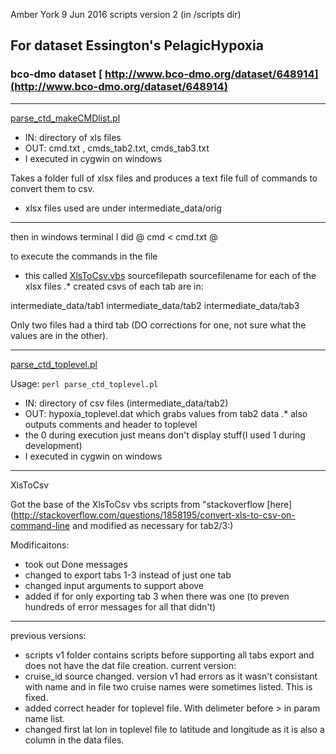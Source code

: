 Amber York 9 Jun 2016 scripts version 2 (in /scripts dir)

## For dataset Essington's PelagicHypoxia

### bco-dmo dataset [ http://www.bco-dmo.org/dataset/648914](http://www.bco-dmo.org/dataset/648914)
----------------------------------------------------
[parse_ctd_makeCMDlist.pl](parse_ctd_makeCMDlist.pl)
* IN: directory of xls files
* OUT: cmd.txt , cmds_tab2.txt, cmds_tab3.txt
* I executed in cygwin on windows

Takes a folder full of xlsx files and produces a text file full of commands to convert them to csv.
* xlsx files used are under intermediate_data/orig

----------------------------------------------------
then in windows terminal I did @ cmd < cmd.txt @

to execute the commands in the file

* this called [XlsToCsv.vbs](XlsToCsv.vbs) sourcefilepath sourcefilename for each of the xlsx files
.* created csvs of each tab are in:

intermediate_data/tab1
intermediate_data/tab2
intermediate_data/tab3

Only two files had a third tab (DO corrections for one, not sure what the values are in the other).

----------------------------------------------------
[parse_ctd_toplevel.pl](parse_ctd_toplevel.pl)

Usage: `perl parse_ctd_toplevel.pl`

* IN: directory of csv files (intermediate_data/tab2)
* OUT: hypoxia_toplevel.dat which grabs values from tab2 data
.* also outputs comments and header to toplevel
* the 0 during execution just means don't display stuff(I used 1 during development)
* I executed in cygwin on windows

----------------------------------------------------
XlsToCsv

Got the base of the XlsToCsv vbs scripts from "stackoverflow [here](http://stackoverflow.com/questions/1858195/convert-xls-to-csv-on-command-line and modified as necessary for tab2/3:)


Modificaitons:
* took out Done messages
* changed to export tabs 1-3 instead of just one tab
* changed input arguments to support above
* added if for only exporting tab 3 when there was one (to preven hundreds of error messages for all that didn't)

----------------------------------------------------
previous versions:
* scripts v1 folder contains scripts before supporting all tabs export and does not have the dat file creation.
current version:
* cruise_id  source changed. version v1 had errors as it wasn't consistant with name and in file two cruise names were sometimes listed.  This is fixed.
* added correct header for toplevel file. With delimeter before > in param name list.
* changed first lat lon in toplevel file to latitude and longitude as it is also a column in the data files.
